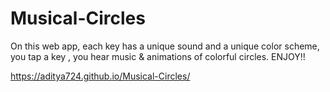 # Musical-Circles
On this web app, each key has a unique sound and a unique color scheme, you tap a key , you hear music & animations of colorful circles.
ENJOY!!

https://aditya724.github.io/Musical-Circles/
